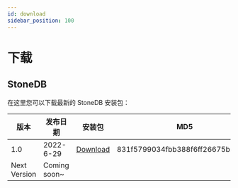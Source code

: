 ```yaml
---
id: download
sidebar_position: 100
---
```


# 下载

## StoneDB

在这里您可以下载最新的 StoneDB 安装包：

| 版本 | 发布日期 | 安装包 | MD5 |
| --- | --- | --- | --- |
| 1.0 | 2022-6-29 | [Download](https://static.stoneatom.com/stonedb-ce-5.6-v1.0.0.el7.x86_64.tar.gz) | 831f5799034fbb388f6ff26675b7951e |
| Next Version | Coming soon~  | |

